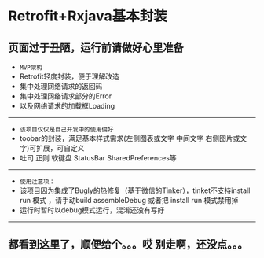 # Retrofit+Rxjava基本封装

## 页面过于丑陋，运行前请做好心里准备

* `MVP架构`
* Retrofit轻度封装，便于理解改造
* 集中处理网络请求的返回码
* 集中处理网络请求部分的Error
* 以及网络请求的加载框Loading
---
* `该项目仅仅是自己开发中的使用偏好`
* toobar的封装，满足基本样式需求(左侧图表或文字 中间文字 右侧图片或文字)可扩展，可自定义
* 吐司 正则 软键盘 StatusBar SharedPreferences等
---
* `使用注意项：`
* 该项目因为集成了Bugly的热修复（基于微信的Tinker），tinket不支持install run 模式 ，请手动build assembleDebug 或者把 install run 模式禁用掉
* 运行时暂时以debug模式运行，混淆还没有写好

---
都看到这里了，顺便给个。。。哎 别走啊，还没点。。。
---
